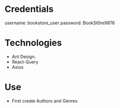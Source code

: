 # Credentials

username: bookstore_user
password: BookSt0re9876

# Technologies

-   Ant Design.
-   React-Query
-   Axios

# Use

-   First create Authors and Genres
